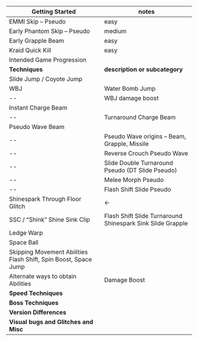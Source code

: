 |Getting Started| notes |
|--|--|
|EMMI Skip – Pseudo    |easy  |
|Early Phantom Skip – Pseudo|medium|
|Early Grapple Beam|easy|
|Kraid Quick Kill|easy
|Intended Game Progression
|**Techniques**|**description or subcategory**|
| Slide Jump / Coyote Jump |  |
|WBJ|Water Bomb Jump|
| -- | WBJ damage boost
|Instant Charge Beam	|
|--|	Turnaround Charge Beam|
|Pseudo Wave Beam	|
|--|	Pseudo Wave origins – Beam, Grapple, Missile
|--|	Reverse Crouch Pseudo Wave
|--|	Slide Double Turnaround Pseudo (DT Slide Pseudo)
|--|	Melee Morph Pseudo
|--|	Flash Shift Slide Pseudo
|Shinespark Through Floor Glitch|←
|SSC / “Shink”	Shine Sink Clip|	Flash Shift Slide Turnaround Shinespark Sink Slide Grapple
| Ledge Warp	|
|Space Ball|
|Skipping Movement Abilities	Flash Shift, Spin Boost, Space Jump|
|Alternate ways to obtain Abilities	|Damage Boost	|
|**Speed Techniques**|
|**Boss Techniques**|
|**Version Differences**|
|**Visual bugs and Glitches and Misc**|
